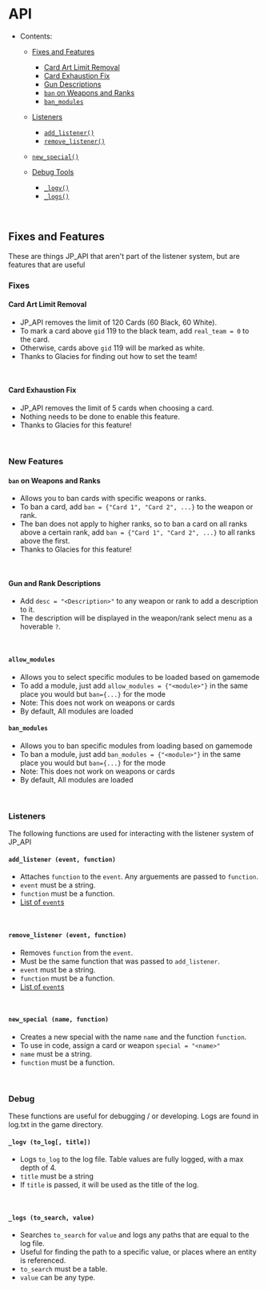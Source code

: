 # API

- Contents:
  - [Fixes and Features](#fixes-and-features)
    - [Card Art Limit Removal](#card-art-limit-removal)
    - [Card Exhaustion Fix](#card-exhaustion-fix)
    - [Gun Descriptions](#gun-and-rank-descriptions)
    - [`ban` on Weapons and Ranks](#ban-on-weapons-and-ranks)
    - [`ban_modules`](#ban_modules)
  - [Listeners](#listeners)
    - [`add_listener()`](#add_listener-event-function)
    - [`remove_listener()`](#remove_listener-event-function)
  
  - [`new_special()`](#new_special-name-function)
  - [Debug Tools](#debug)
    - [`_logv()`](#_logv-to_log-title)
    - [`_logs()`](#_logs-to_search-value)
  
&#8202;

## Fixes and Features

These are things JP_API that aren't part of the listener system, but are features that are useful

### Fixes

#### Card Art Limit Removal

- JP_API removes the limit of 120 Cards (60 Black, 60 White).
- To mark a card above `gid` 119 to the black team, add `real_team = 0` to the card.
- Otherwise, cards above `gid` 119 will be marked as white.
- Thanks to Glacies for finding out how to set the team!

&#8202;

#### Card Exhaustion Fix

- JP_API removes the limit of 5 cards when choosing a card.
- Nothing needs to be done to enable this feature.
- Thanks to Glacies for this feature!

&#8202;

### New Features

#### `ban` on Weapons and Ranks

- Allows you to ban cards with specific weapons or ranks.
- To ban a card, add `ban = {"Card 1", "Card 2", ...}` to the weapon or rank.
- The ban does not apply to higher ranks, so to ban a card on all ranks above a certain rank, add `ban = {"Card 1", "Card 2", ...}` to all ranks above the first.
- Thanks to Glacies for this feature!

&#8202;

#### Gun and Rank Descriptions

- Add `desc = "<Description>"` to any weapon or rank to add a description to it.
- The description will be displayed in the weapon/rank select menu as a hoverable `?`.

&#8202;

#### `allow_modules`

- Allows you to select specific modules to be loaded based on gamemode
- To add a module, just add `allow_modules = {"<module>"}` in the same place you would but `ban={...}` for the mode
- Note: This does not work on weapons or cards
- By default, All modules are loaded

#### `ban_modules`

- Allows you to ban specific modules from loading based on gamemode
- To ban a module, just add `ban_modules = {"<module>"}` in the same place you would but `ban={...}` for the mode
- Note: This does not work on weapons or cards
- By default, All modules are loaded

&#8202;

### Listeners

The following functions are used for interacting with the listener system of JP_API

#### `add_listener (event, function)`

- Attaches `function` to the `event`. Any arguements are passed to `function`.
- `event` must be a string.
- `function` must be a function.
- [List of `event`s](events)

&#8202;

#### `remove_listener (event, function)`

- Removes `function` from the `event`.
- Must be the same function that was passed to `add_listener`.
- `event` must be a string.
- `function` must be a function.
- [List of `event`s](events)

&#8202;

#### `new_special (name, function)`

- Creates a new special with the name `name` and the function `function`.
- To use in code, assign a card or weapon `special = "<name>"`
- `name` must be a string.
- `function` must be a function.

&#8202;

### Debug

These functions are useful for debugging / or developing.
Logs are found in log.txt in the game directory.

#### `_logv (to_log[, title])`

- Logs `to_log` to the log file. Table values are fully logged, with a max depth of 4.  
- `title` must be a string
- If `title` is passed, it will be used as the title of the log.

&#8202;

#### `_logs (to_search, value)`

- Searches `to_search` for `value` and logs any paths that are equal to the log file.
- Useful for finding the path to a specific value, or places where an entity is referenced.
- `to_search` must be a table.
- `value` can be any type.

&#8202;
